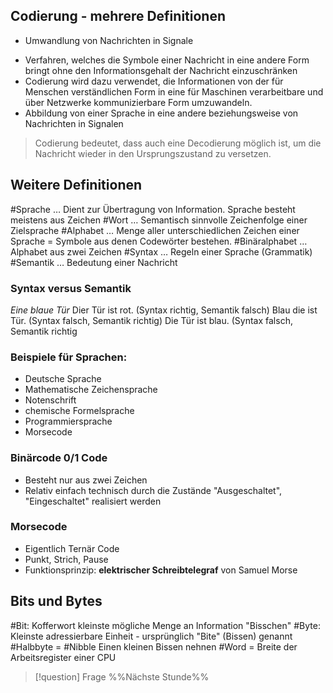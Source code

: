 ## Codierung - mehrere Definitionen
- Umwandlung von Nachrichten in Signale
* Verfahren, welches die Symbole einer Nachricht in eine andere Form bringt ohne den Informationsgehalt der Nachricht einzuschränken
* Codierung wird dazu verwendet, die Informationen von der für Menschen verständlichen Form in eine für Maschinen verarbeitbare und über Netzwerke kommunizierbare Form umzuwandeln.
* Abbildung von einer Sprache in eine andere beziehungsweise von Nachrichten in Signalen
> Codierung bedeutet, dass auch eine Decodierung möglich ist, um die Nachricht wieder in den Ursprungszustand zu versetzen.

## Weitere Definitionen
#Sprache … Dient zur Übertragung von Information. Sprache besteht meistens aus Zeichen
#Wort … Semantisch sinnvolle Zeichenfolge einer Zielsprache
#Alphabet … Menge aller unterschiedlichen Zeichen einer Sprache = Symbole aus denen Codewörter bestehen.
#Binäralphabet … Alphabet aus zwei Zeichen
#Syntax … Regeln einer Sprache (Grammatik)
#Semantik … Bedeutung einer Nachricht

### Syntax versus Semantik
_Eine blaue Tür_
Dier Tür ist rot. (Syntax richtig, Semantik falsch)
Blau die ist Tür. (Syntax falsch, Semantik richtig)
Die Tür ist blau. (Syntax falsch, Semantik richtig

### Beispiele für Sprachen:
- Deutsche Sprache
- Mathematische Zeichensprache
- Notenschrift
- chemische Formelsprache
- Programmiersprache
- Morsecode
### Binärcode 0/1 Code
- Besteht nur aus zwei Zeichen
- Relativ einfach technisch durch die Zustände "Ausgeschaltet", "Eingeschaltet" realisiert werden
### Morsecode
- Eigentlich Ternär Code
- Punkt, Strich, Pause
- Funktionsprinzip: **elektrischer Schreibtelegraf** von Samuel Morse

## Bits und Bytes
#Bit: Kofferwort kleinste mögliche Menge an Information "Bisschen"
#Byte: Kleinste adressierbare Einheit - ursprünglich "Bite" (Bissen) genannt
#Halbbyte = #Nibble Einen kleinen Bissen nehnen
#Word = Breite der Arbeitsregister einer CPU
>[!question] Frage
>%%Nächste Stunde%%